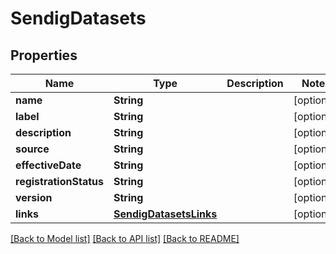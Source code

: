 # SendigDatasets

## Properties
Name | Type | Description | Notes
------------ | ------------- | ------------- | -------------
**name** | **String** |  | [optional] 
**label** | **String** |  | [optional] 
**description** | **String** |  | [optional] 
**source** | **String** |  | [optional] 
**effectiveDate** | **String** |  | [optional] 
**registrationStatus** | **String** |  | [optional] 
**version** | **String** |  | [optional] 
**links** | [**SendigDatasetsLinks**](SendigDatasetsLinks.md) |  | [optional] 

[[Back to Model list]](../README.md#documentation-for-models) [[Back to API list]](../README.md#documentation-for-api-endpoints) [[Back to README]](../README.md)


